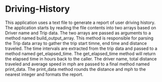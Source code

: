 # Driving-History
This application uses a text file to generate a report of user driving history. The application starts by reading the file contents into two arrays based on Driver name and Trip data. The two arrays are passed as arguments to a method named build_output_array. This method is responsible for parsing the Trip data array to gather the trip start timne, end time and distance traveled. The time intervals are extracted from the trip data and passed to a method named get_elapsed_time. The get_elapsed_time method will return the elapsed time in hours back to the caller. The driver name, total distance traveled and average speed in mph are passed to a final method named print_data. The print_data method rounds the distance and mph to the nearest integer and formats the report. 
      
